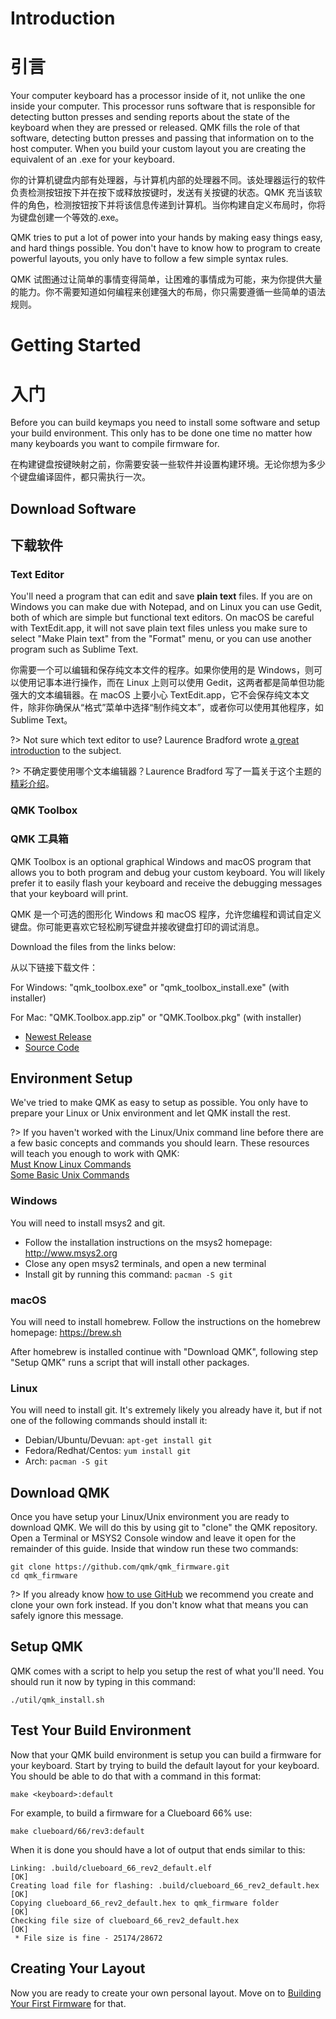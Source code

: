 # Introduction
# 引言

Your computer keyboard has a processor inside of it, not unlike the one inside your computer. This processor runs software that is responsible for detecting button presses and sending reports about the state of the keyboard when they are pressed or released. QMK fills the role of that software, detecting button presses and passing that information on to the host computer. When you build your custom layout you are creating the equivalent of an .exe for your keyboard.

你的计算机键盘内部有处理器，与计算机内部的处理器不同。该处理器运行的软件负责检测按钮按下并在按下或释放按键时，发送有关按键的状态。QMK 充当该软件的角色，检测按钮按下并将该信息传递到计算机。当你构建自定义布局时，你将为键盘创建一个等效的.exe。

QMK tries to put a lot of power into your hands by making easy things easy, and hard things possible. You don't have to know how to program to create powerful layouts, you only have to follow a few simple syntax rules.

QMK 试图通过让简单的事情变得简单，让困难的事情成为可能，来为你提供大量的能力。你不需要知道如何编程来创建强大的布局，你只需要遵循一些简单的语法规则。

# Getting Started
# 入门

Before you can build keymaps you need to install some software and setup your build environment. This only has to be done one time no matter how many keyboards you want to compile firmware for.

在构建键盘按键映射之前，你需要安装一些软件并设置构建环境。无论你想为多少个键盘编译固件，都只需执行一次。

## Download Software
## 下载软件

### Text Editor

You'll need a program that can edit and save **plain text** files. If you are on Windows you can make due with Notepad, and on Linux you can use Gedit, both of which are simple but functional text editors. On macOS be careful with TextEdit.app, it will not save plain text files unless you make sure to select "Make Plain text" from the "Format" menu, or you can use another program such as Sublime Text.

你需要一个可以编辑和保存纯文本文件的程序。如果你使用的是 Windows，则可以使用记事本进行操作，而在 Linux 上则可以使用 Gedit，这两者都是简单但功能强大的文本编辑器。在 macOS 上要小心 TextEdit.app，它不会保存纯文本文件，除非你确保从“格式”菜单中选择“制作纯文本”，或者你可以使用其他程序，如Sublime Text。

?> Not sure which text editor to use? Laurence Bradford wrote [a great introduction](https://learntocodewith.me/programming/basics/text-editors/) to the subject.

?> 不确定要使用哪个文本编辑器？Laurence Bradford 写了一篇关于这个主题的[精彩介绍](https://learntocodewith.me/programming/basics/text-editors/)。

### QMK Toolbox
### QMK 工具箱

QMK Toolbox is an optional graphical Windows and macOS program that allows you to both program and debug your custom keyboard. You will likely prefer it to easily flash your keyboard and receive the debugging messages that your keyboard will print.

QMK 是一个可选的图形化 Windows 和 macOS 程序，允许您编程和调试自定义键盘。你可能更喜欢它轻松刷写键盘并接收键盘打印的调试消息。

Download the files from the links below:

从以下链接下载文件：
















For Windows: "qmk_toolbox.exe" or "qmk_toolbox_install.exe" (with installer)

For Mac: "QMK.Toolbox.app.zip" or "QMK.Toolbox.pkg" (with installer)

* [Newest Release](https://github.com/qmk/qmk_toolbox/releases/latest)
* [Source Code](https://github.com/qmk/qmk_toolbox/)

## Environment Setup

We've tried to make QMK as easy to setup as possible. You only have to prepare your Linux or Unix environment and let QMK install the rest.

?> If you haven't worked with the Linux/Unix command line before there are a few basic concepts and commands you should learn. These resources will teach you enough to work with QMK:<br>
[Must Know Linux Commands](https://www.guru99.com/must-know-linux-commands.html)<br>
[Some Basic Unix Commands](https://www.tjhsst.edu/~dhyatt/superap/unixcmd.html)

### Windows

You will need to install msys2 and git.

* Follow the installation instructions on the msys2 homepage: http://www.msys2.org
* Close any open msys2 terminals, and open a new terminal
* Install git by running this command: `pacman -S git`

### macOS

You will need to install homebrew. Follow the instructions on the homebrew homepage: https://brew.sh

After homebrew is installed continue with "Download QMK", following step "Setup QMK" runs a script that will install other packages.

### Linux

You will need to install git. It's extremely likely you already have it, but if not one of the following commands should install it:

* Debian/Ubuntu/Devuan: `apt-get install git`
* Fedora/Redhat/Centos: `yum install git`
* Arch: `pacman -S git`

## Download QMK

Once you have setup your Linux/Unix environment you are ready to download QMK. We will do this by using git to "clone" the QMK repository. Open a Terminal or MSYS2 Console window and leave it open for the remainder of this guide. Inside that window run these two commands:

    git clone https://github.com/qmk/qmk_firmware.git
    cd qmk_firmware

?> If you already know [how to use GitHub](getting_started_github.md) we recommend you create and clone your own fork instead. If you don't know what that means you can safely ignore this message.

## Setup QMK

QMK comes with a script to help you setup the rest of what you'll need. You should run it now by typing in this command:

    ./util/qmk_install.sh

## Test Your Build Environment

Now that your QMK build environment is setup you can build a firmware for your keyboard. Start by trying to build the default layout for your keyboard. You should be able to do that with a command in this format:

    make <keyboard>:default

For example, to build a firmware for a Clueboard 66% use:

    make clueboard/66/rev3:default

When it is done you should have a lot of output that ends similar to this:

```
Linking: .build/clueboard_66_rev2_default.elf                                                       [OK]
Creating load file for flashing: .build/clueboard_66_rev2_default.hex                               [OK]
Copying clueboard_66_rev2_default.hex to qmk_firmware folder                                        [OK]
Checking file size of clueboard_66_rev2_default.hex                                                 [OK]
 * File size is fine - 25174/28672
```

## Creating Your Layout

Now you are ready to create your own personal layout. Move on to [Building Your First Firmware](newbs_building_firmware.md) for that.
